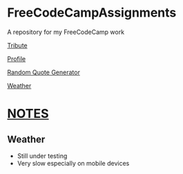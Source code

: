 # FreeCodeCampAssignments
A repository for my FreeCodeCamp work

<p><a href = "http://codecamp.juhongkim.tk/tribute">Tribute</a></p>
<p><a href = "http://codecamp.juhongkim.tk/profile">Profile</a></p>
<p><a href = "http://codecamp.juhongkim.tk/randomQuoteGenerator">Random Quote Generator</a></p>
<p><a href = "http://codecamp.juhongkim.tk/weather">Weather</a></p>

<p>
<h1><u>NOTES</u></h1>
<h2>Weather</h2>
<ul>
<li>Still under testing</li>
<li>Very slow especially on mobile devices</li>
</ul>
</p>
